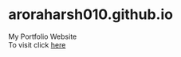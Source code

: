 # aroraharsh010.github.io
My Portfolio Website
<br>
To visit click [here](http://aroraharsh010.github.io/)
